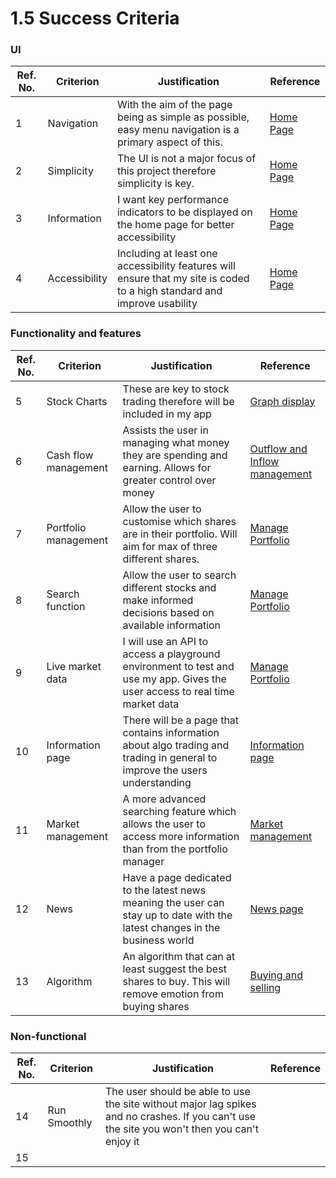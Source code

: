 # 1.5 Success Criteria

### UI

| Ref. No. | Criterion     | Justification                                                                                                            | Reference                                                        |
| -------- | ------------- | ------------------------------------------------------------------------------------------------------------------------ | ---------------------------------------------------------------- |
| 1        | Navigation    | With the aim of the page being as simple as possible, easy menu navigation is a primary aspect of this.                  | [Home Page](1.4a-features-of-the-proposed-solution.md#home-page) |
| 2        | Simplicity    | The UI is not a major focus of this project therefore simplicity is key.                                                 | [Home Page](1.4a-features-of-the-proposed-solution.md#home-page) |
| 3        | Information   | I want key performance indicators to be displayed on the home page for better accessibility                              | [Home Page](1.4a-features-of-the-proposed-solution.md#home-page) |
| 4        | Accessibility | Including at least one accessibility features will ensure that my site is coded to a high standard and improve usability | [Home Page](1.4a-features-of-the-proposed-solution.md#home-page) |

### Functionality and features

| Ref. No. | Criterion            | Justification                                                                                                               | Reference                                                                                                |
| -------- | -------------------- | --------------------------------------------------------------------------------------------------------------------------- | -------------------------------------------------------------------------------------------------------- |
| 5        | Stock Charts         | These are key to stock trading therefore will be included in my app                                                         | [Graph display](1.4a-features-of-the-proposed-solution.md#graph-display)                                 |
| 6        | Cash flow management | Assists the user in managing what money they are spending and earning. Allows for greater control over money                | [Outflow and Inflow management](1.4a-features-of-the-proposed-solution.md#outflow-and-inflow-management) |
| 7        | Portfolio management | Allow the user to customise which shares are in their portfolio. Will aim for max of three different shares.                | [Manage Portfolio](1.4a-features-of-the-proposed-solution.md#manage-portfolio)                           |
| 8        | Search function      | Allow the user to search different stocks and make informed decisions based on available information                        | [Manage Portfolio](1.4a-features-of-the-proposed-solution.md#manage-portfolio)                           |
| 9        | Live market data     | I will use an API to access a playground environment to test and use my app. Gives the user access to real time market data | [Manage Portfolio](1.4a-features-of-the-proposed-solution.md#manage-portfolio)                           |
| 10       | Information page     | There will be a page that contains information about algo trading and trading in general to improve the users understanding | [Information page](1.4a-features-of-the-proposed-solution.md#information-page)                           |
| 11       | Market management    | A more advanced searching feature which allows the user to access more information than from the portfolio manager          | [Market management](1.4a-features-of-the-proposed-solution.md#market-management)                         |
| 12       | News                 | Have a page dedicated to the latest news meaning the user can stay up to date with the latest changes in the business world | [News page](1.4a-features-of-the-proposed-solution.md#news-page)                                         |
| 13       | Algorithm            | An algorithm that can at least suggest the best shares to buy. This will remove emotion from buying shares                  | [Buying and selling](1.4a-features-of-the-proposed-solution.md#graph-display)                            |

### Non-functional

| Ref. No. | Criterion    | Justification                                                                                                                                 | Reference |
| -------- | ------------ | --------------------------------------------------------------------------------------------------------------------------------------------- | --------- |
| 14       | Run Smoothly | The user should be able to use the site without major lag spikes and no crashes. If you can't use the site you won't then you can't enjoy it  |           |
| 15       |              |                                                                                                                                               |           |
